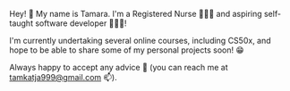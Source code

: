 Hey! 👋 My name is Tamara. I'm a Registered Nurse 👩🏻‍⚕️ and aspiring self-taught software developer 👩🏻‍💻!

I'm currently undertaking several online courses, including CS50x, and hope to be able to share some of my personal projects soon! 😁   

Always happy to accept any advice 💞️ (you can reach me at tamkatja999@gmail.com 📫).
